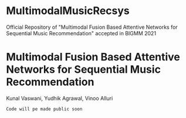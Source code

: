 # MultimodalMusicRecsys
Official Repository of "Multimodal Fusion Based Attentive Networks for Sequential Music Recommendation" accepted in BIGMM 2021

# Multimodal Fusion Based Attentive Networks for Sequential Music Recommendation

Kunal Vaswani, Yudhik Agrawal, Vinoo Alluri

`Code will pe made public soon`
